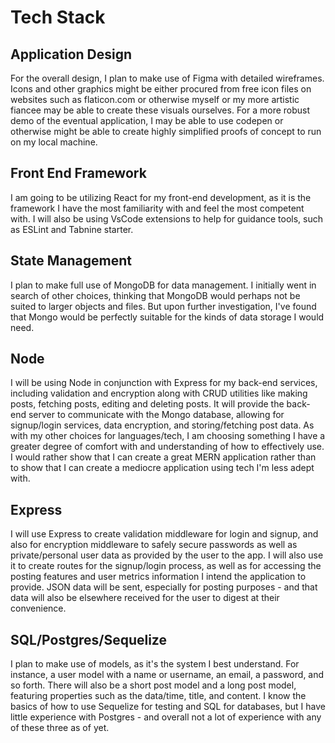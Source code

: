 # Tech Stack

## Application Design

For the overall design, I plan to make use of Figma with detailed wireframes. Icons and other graphics might be either procured from free icon files on websites such as flaticon.com or otherwise myself or my more artistic fiancee may be able to create these visuals ourselves. For a more robust demo of the eventual application, I may be able to use codepen or otherwise might be able to create highly simplified proofs of concept to run on my local machine.

## Front End Framework

I am going to be utilizing React for my front-end development, as it is the framework I have the most familiarity with and feel the most competent with. I will also be using VsCode extensions to help for guidance tools, such as ESLint and Tabnine starter.

## State Management

I plan to make full use of MongoDB for data management. I initially went in search of other choices, thinking that MongoDB would perhaps not be suited to larger objects and files. But upon further investigation, I've found that Mongo would be perfectly suitable for the kinds of data storage I would need.


## Node

I will be using Node in conjunction with Express for my back-end services, including validation and encryption along with CRUD utilities like making posts, fetching posts, editing and deleting posts. It will provide the back-end server to communicate with the Mongo database, allowing for signup/login services, data encryption, and storing/fetching post data. As with my other choices for languages/tech, I am choosing something I have a greater degree of comfort with and understanding of how to effectively use. I would rather show that I can create a great MERN application rather than to show that I can create a mediocre application using tech I'm less adept with.

## Express

I will use Express to create validation middleware for login and signup, and also for encryption middleware to safely secure passwords as well as private/personal user data as provided by the user to the app. I will also use it to create routes for the signup/login process, as well as for accessing the posting features and user metrics information I intend the application to provide. JSON data will be sent, especially for posting purposes - and that data will also be elsewhere received for the user to digest at their convenience.


## SQL/Postgres/Sequelize

I plan to make use of models, as it's the system I best understand. For instance, a user model with a name or username, an email, a password, and so forth. There will also be a short post model and a long post model, featuring properties such as the data/time, title, and content. I know the basics of how to use Sequelize for testing and SQL for databases, but I have little experience with Postgres - and overall not a lot of experience with any of these three as of yet.
